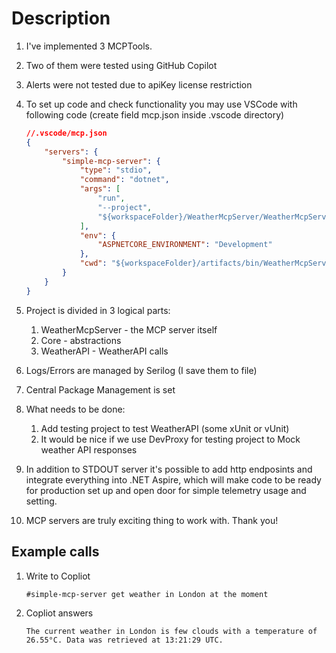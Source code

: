 # Description

1. I've implemented 3 MCPTools.
2. Two of them were tested using GitHub Copilot
3. Alerts were not tested due to apiKey license restriction
4. To set up code and check functionality you may use VSCode with following code (create field mcp.json inside .vscode directory)
   
    ```json
    //.vscode/mcp.json
    {
        "servers": {
            "simple-mcp-server": {
                "type": "stdio",
                "command": "dotnet",
                "args": [
                    "run",
                    "--project",
                    "${workspaceFolder}/WeatherMcpServer/WeatherMcpServer.csproj"
                ],
                "env": {
                    "ASPNETCORE_ENVIRONMENT": "Development"
                },
                "cwd": "${workspaceFolder}/artifacts/bin/WeatherMcpServer/debug",
            }
        }
    }
    ```
5. Project is divided in 3 logical parts: 
   1. WeatherMcpServer - the MCP server itself
   2. Core - abstractions
   3. WeatherAPI - WeatherAPI calls
6. Logs/Errors are managed by Serilog (I save them to file)
7. Central Package Management is set 

8. What needs to be done:
   1. Add testing project to test WeatherAPI (some xUnit or vUnit)
   2. It would be nice if we use DevProxy for testing project to Mock weather API responses
9. In addition to STDOUT server it's possible to add http endposints and integrate everything into .NET Aspire, which will make code to be ready for production set up and open door for simple telemetry usage and setting.
10. MCP servers are truly exciting thing to work with. Thank you!

## Example calls

1. Write to Copliot
   ```
   #simple-mcp-server get weather in London at the moment
    ```
2. Copliot answers
    ```
    The current weather in London is few clouds with a temperature of 26.55°C. Data was retrieved at 13:21:29 UTC.
    ```